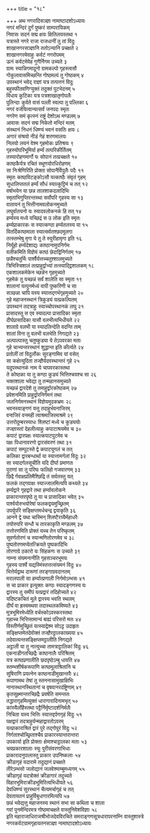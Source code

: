 +++
title = "१८"

+++
अथ नगरादिसञ्ज्ञा नामाष्टादशोऽध्यायः  
नगरं मन्दिरं दुर्गं पुष्करं साम्परायिकम्  
निवासः सदनं सद्म क्षयः क्षितिलयस्तथा १  
यत्रास्ते नगरे राजा राजधानीं तु तां विदुः  
शाखानगरसञ्ज्ञानि ततोऽन्यानि प्रचक्षते २  
शाखानगरमेवाहुः कर्वटं नगरोपमम्  
ऊनं कर्वटमेवेह गुणैर्निगम उच्यते ३  
ग्रामः स्यान्निगमादूनो ग्रामकल्पो गृहस्त्वसौ  
गोकुलावासमिच्छन्ति गोष्ठमल्पं तु गोष्ठकम् ४  
उपस्थानं भवेद् राज्ञां यत्र तत्पत्तनं विदुः  
बहुस्फीतवणिग्युक्तं तदुक्तं पुटभेदनम् ५  
विधाय कुटिका यत्र पत्रशाखातृणोपलैः  
पुलिन्दाः कुर्वते वासं पल्ली स्वल्पा तु पल्लिका ६  
नगरं वर्जयित्वान्यत्सर्वं जनपदः स्मृतः  
नगरेण समं कृत्स्नं राष्ट्रं देशोऽथ मण्डलम् ७  
आवासः सदनं सद्म निकेतो मन्दिरं मतम्  
संस्थानं निधनं धिष्ण्यं भवनं वसतिः क्षयः ८  
अगारं संश्रयो नीडं गेहं शरणमालयः  
निलयो लयनं वेश्म गृहमोकः प्रतिश्रयः ९  
गृहस्योपरिभूमिर्या हर्म्यं तत्परिकीर्तितम्  
तस्यारोहणमार्गो यः सोपानं तत्प्रचक्षते १०  
काष्ठकैर्यत्र रचितं स्थूणयोरधिरोहणम्  
सा निःश्रेणिरिति प्रोक्ता सोपानैर्विपुलैः पदैः ११  
स्मृतः काष्ठविटङ्कोऽसौ यत्काष्ठैः संवृतं गृहम्  
सुधालिप्ततलं हर्म्यं सौधं स्यात्कुट्टिमं च तत् १२  
वर्षाभयेन या छन्न तालशाकदलादिभिः  
स्मृताभिगुप्तिरन्तस्था सर्वोपरि गृहस्य सा १३  
वातायनं तु भित्तीनामवलोकनमुच्यते  
लघुर्वातयनो यः स्यादवलोकनकं हि तत् १४  
हर्म्यस्य मध्ये यच्छिद्रं स उ लोक इति स्मृतः  
हर्म्यप्राकारकः स स्यात्कण्ठा हर्म्यतलस्य या १५  
वितर्दिकाष्ठमाला स्यात्सर्वतश्छदमूलगा  
तत्स्तम्भेषु मृगा ये तु ते स्युरीहामृगा इति १६  
निर्यूहो हर्म्यदेशाद्यः काष्ठानामुपनिर्गमः  
वलीकमिति विज्ञेयं काष्ठं छेदाद्विनिर्गतम् १७  
छन्नैश्चतुर्भिः पार्श्वैर्यत्तच्चतुश्शालमुच्यते  
त्रिभिस्त्रिशालं तत्प्राहुर्द्वाभ्यां तत्स्याद्द्विशालकम् १८  
एकशालकमेकेन च्छन्नेन गृहमुच्यते  
गृहमेकं तु यच्छन्नं सर्वं शालेति सा स्मृता १९  
शालानां यत्पुनर्मध्यं वापी पुष्करिणी च सा  
सञ्छन्ना चापि यस्य स्यात्तद्गर्भगृहमुच्यते २०  
गृहे महाजनस्थानं त्रिकुड्यं यत्प्रकल्पितम्  
उपस्थानं तदत्राहुः स्याच्चोपस्थानकं लघु २१  
प्रासादस्तु स एव स्यादल्पा प्रासादिका स्मृता  
दीर्घप्रासादिका यासौ वलभीत्यभिधीयते २२  
शालाग्रे वलभी या स्यादलिन्देति वदन्ति ताम्  
शालां विना तु वलभी वलभेति निगद्यते २३  
अल्पाल्पास्तु चतुष्कुड्या ये तेऽपवरका मताः  
गृहे चाभ्यन्तरस्थानं शुद्धान्त इति कीर्त्यते २४  
प्रतोलीं तां विदुर्लोकः सुरङ्गामिव यां वसेत्  
सा कक्षेत्युदिता तज्ज्ञैर्यदवस्थान्तरं गृहे २५  
यदुपस्थानकं नाम ये चापवरकास्तथा  
ते कोष्ठका या तु कण्ठा कुड्यं भित्तिश्चयश्च सा २६  
भक्तशाला भवेद्या तु तन्महानसमुच्यते  
यच्छन्नं द्वारदेशे तु तमाहुर्द्वारकोष्ठकम् २७  
प्रवेशनमिति प्राहुर्द्वारनिर्गमनं तथा  
जलनिर्गमनस्थानं विज्ञेयमुदकभ्रमः २८  
भवनस्याङ्गणं यत्तु तदाहुर्भवनाजिरम्  
वनाजिरं वनमही त्वाश्रमाजिरमाश्रमे २९  
उत्तरोदुम्बरस्याधः श्लिष्टां मध्ये च कुड्ययोः  
तज्ज्ञास्तां देहलीत्याहुः कपाटाश्रयमेव च ३०  
कपाटं द्वारपक्षः स्यात्कपाटपुटमेव च  
पक्षः पिधानावरणो द्वारसंवरणं तथा ३१  
कपाटं सम्पुटस्ते द्वे कपाटयुगलं च तत्  
कलिका द्वारबन्धार्था या स्यात्तामर्गलां विदुः ३२  
सा स्यादर्गलसूचीति यदि दीर्घा प्रमाणतः  
पुराणां सा तु परिघः फलिहो गजवारणम् ३३  
छिद्रै र्गवाक्षप्रतिमैश्छिद्रि तं सर्वतस्तु यत्  
फलकं तद्गवाक्षः स्याज्जालमित्यपि कथ्यते ३४  
हर्म्यद्वारे गृहद्वारे तथा हर्म्यावलोकने  
प्राकारान्तरपृष्ठे तु या च प्रासादिका भवेत् ३५  
पार्श्वयोरुभयोरेषां फलकद्वयमुच्छ्रितम्  
उपर्युपरि सङ्क्षिप्तमर्धचन्द्र द्वयाकृति ३६  
आनने द्वे यथा चास्मिन् श्लिष्टैरग्र्यैर्महाधरैः  
तयोरुपरि सन्धौ च तारकाकृति मण्डलम् ३७  
तत्तोरणमिति प्रोक्तं यच्च तेन परिष्कृतम्  
सुवर्णतोरणं च स्यान्मणितोरणमेव च ३८  
पुष्पतोरणमप्येतत्क्रियते पुष्पकादिभिः  
तोरणाग्रे ठकारो यः सिंहकणः स उच्यते ३९  
नाम्ना संयमनानीति गृहसञ्चरभूमयः  
गृहस्य पार्श्वे यद्यस्मिंस्तत्तत्संयमनं विदुः ४०  
भित्तेर्यद्वाथ दारूणां तरङ्गाग्रवदानतम्  
मरालपाली सा हर्म्यात्प्रणाली निर्गमोऽम्भसः ४१  
स चा प्राकार इत्युक्तः कण्ठः स्यादङ्गणस्य यः  
द्वारस्य तु समीपं यत्प्रद्वारं तदिहोच्यते ४२  
यदिष्टकचितं मूले द्वारस्य भवति स्थलम्  
दीर्घं वा ह्रस्वमथवा तदास्थलकमिष्यते ४३  
मूत्रभूमिरमेध्येति वर्चस्कोऽवस्करस्तथा  
गृहाच्च भित्तिसामान्यं बाह्यं परिसरो मतः ४४  
विस्तीर्णमुच्छ्रितं यत्स्याद्वेश्म सोऽट्ट उदाहृतः  
सङ्क्षिप्तमेतदेवोक्तं तज्ज्ञैरट्टालकाख्यया ४५  
तदेवात्यन्तसङ्क्षिप्तमट्टालीति निगद्यते  
अट्टाली या तु नात्युच्चा तामत्राट्टालिकां विदुः ४६  
एकनाडीगतच्छिद्रैः काष्ठनालैः परिश्रितम्  
यत्र काष्ठप्रणालीति छदपृष्ठेऽम्बु धावति ४७  
स्तम्भशीर्षकरूपाणि काष्ठमूलाश्रितानि च  
सुषिराणि प्रयत्नेन काष्ठनाडीमुखान्तरैः ४८  
रूपाणामथ तेषां तु स्तननासामुखाक्षिभिः  
नानास्थानस्थितानां च वृषवानरदंष्ट्रिणाम् ४९  
कृतसूक्ष्मान्तरच्छिद्रैः प्रवर्षति समन्ततः  
तद्धारागृहमित्युक्तं धारागारादिनामभृत् ५०  
कांस्यैर्लोहैस्तथा पट्टैर्निर्मृष्टादर्शनिर्मलैः  
निचिता यस्य भित्तिः स्यात्तद्दर्पणगृहं विदुः ५१  
पक्षद्वारं तदत्राहुर्यन्महाद्वारतोऽपरम्  
यत्प्राकाराश्रितं द्वारं पुरे तद्गोपुरं विदुः ५२  
निर्गताश्चोच्छ्रिताश्चैव प्राकारस्यान्तरान्तरा  
उपकार्या इति प्रोक्ताः क्षेमाश्चाट्टालका मताः ५३  
चयप्रकारशालाः स्युः पुरीसंवरणाभिधाः  
प्राकारादनुपालास्तु प्राकार उपनिष्कलाः ५४  
क्रीडागृहं यदारामे तदुद्यानं प्रचक्षते  
तीरेऽम्भसो जलोद्यानं जलवेश्माम्बुमध्यगम् ५५  
क्रीडागृहं यदत्रोक्तं क्रीडागारं तदुच्यते  
विहारभूमिराक्रीडभूमिरित्यभिधीयते ५६  
देवधिष्ण्यं सुरस्थानं चैत्यमर्चागृहं च तत्  
देवतायतनं प्राहुर्विबुधागारमित्यपि ५७  
छन्नं भवेद्यत्तु महाजनस्य स्थानं सभा सा कथिता च शाला  
गवां पुनर्मन्दिरमत्र गोष्ठमाचक्षते वास्तुनिवेशविज्ञाः ५८  
इति महाराजाधिराजश्रीभोजदेवविरचिते समराङ्गणसूत्रधारापरनाम्नि
वास्तुशास्त्रे  
नगरकर्वटग्रामगृहायतनसञ्ज्ञा नामाष्टादशोऽध्यायः  
   
